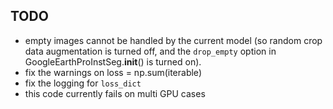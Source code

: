 ## TODO

* empty images cannot be handled by the current model (so random crop data augmentation is turned off, and the `drop_empty` option in GoogleEarthProInstSeg.__init__() is turned on).
* fix the warnings on loss = np.sum(iterable)
* fix the logging for `loss_dict`
* this code currently fails on multi GPU cases
